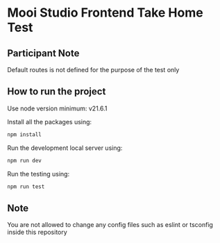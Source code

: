 
# Mooi Studio Frontend Take Home Test

## Participant Note
Default routes is not defined for the purpose of the test only

## How to run the project

Use node version minimum: v21.6.1

Install all the packages using:

```jsx
npm install
```

Run the development local server using:

```jsx
npm run dev
```

Run the testing using:
```jsx
npm run test
```

## Note
You are not allowed to change any config files such as eslint or tsconfig inside this repository
